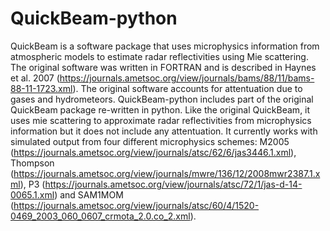 # QuickBeam-python

QuickBeam is a software package that uses microphysics information from atmospheric models to estimate radar reflectivities using Mie scattering.  The original software was written in FORTRAN and is described in Haynes et al. 2007 (https://journals.ametsoc.org/view/journals/bams/88/11/bams-88-11-1723.xml).  The original software accounts for attentuation due to gases and hydrometeors.  QuickBeam-python includes part of the original QuickBeam package re-written in python.  Like the original QuickBeam, it uses mie scattering to approximate radar reflectivities from microphysics information but it does not include any attentuation.  It currently works with simulated output from four different microphysics schemes: M2005 (https://journals.ametsoc.org/view/journals/atsc/62/6/jas3446.1.xml), Thompson (https://journals.ametsoc.org/view/journals/mwre/136/12/2008mwr2387.1.xml), P3 (https://journals.ametsoc.org/view/journals/atsc/72/1/jas-d-14-0065.1.xml) and SAM1MOM (https://journals.ametsoc.org/view/journals/atsc/60/4/1520-0469_2003_060_0607_crmota_2.0.co_2.xml).  
